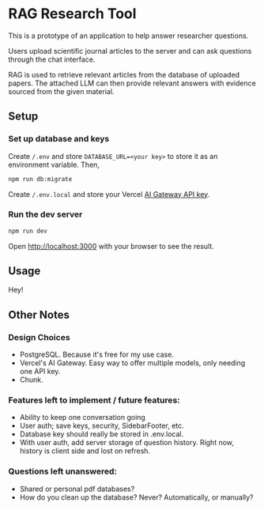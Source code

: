 # RAG Research Tool

This is a prototype of an application to help answer researcher questions.

Users upload scientific journal articles to the server and can ask questions through the chat interface.

RAG is used to retrieve relevant articles from the database of uploaded papers. The attached LLM can then provide relevant answers with evidence sourced from the given material.

## Setup

### Set up database and keys
Create `/.env` and store `DATABASE_URL=<your key>` to store it as an environment variable. Then,
```bash
npm run db:migrate
```

Create `/.env.local` and store your Vercel [AI Gateway API key](https://vercel.com/docs/ai-gateway/getting-started#set-up-your-api-key).

### Run the dev server

```bash
npm run dev
```

Open [http://localhost:3000](http://localhost:3000) with your browser to see the result.

## Usage

Hey!

## Other Notes

### Design Choices
- PostgreSQL. Because it's free for my use case.
- Vercel's AI Gateway. Easy way to offer multiple models, only needing one API key.
- Chunk.

### Features left to implement / future features:
- Ability to keep one conversation going
- User auth; save keys, security, SidebarFooter, etc.
- Database key should really be stored in .env.local.
- With user auth, add server storage of question history. Right now, history is client side and lost on refresh.

### Questions left unanswered:
- Shared or personal pdf databases?
- How do you clean up the database? Never? Automatically, or manually?

